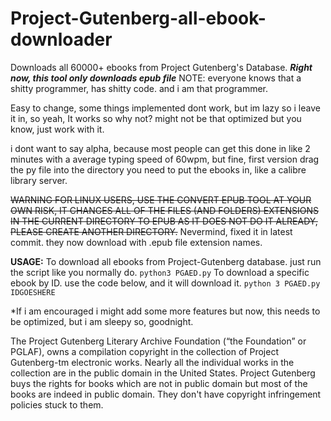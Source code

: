 # Project-Gutenberg-all-ebook-downloader
Downloads all 60000+ ebooks from Project Gutenberg's Database.
***Right now, this tool only downloads epub file***
NOTE: everyone knows that a shitty programmer, has shitty code. and i am that programmer.

Easy to change, some things implemented dont work, but im lazy so i leave it in, so yeah, 
It works so why not? might not be that optimized but you know, just work with it.

i dont want to say alpha, because most people can get this done in like 2 minutes with a average typing speed of 60wpm, but fine, 
first version
drag the py file into the directory you need to put the ebooks in, like a calibre library server.


~~WARNING FOR LINUX USERS, USE THE CONVERT EPUB TOOL AT YOUR OWN RISK, IT CHANGES ALL OF THE FILES (AND FOLDERS) EXTENSIONS IN THE CURRENT DIRECTORY TO EPUB AS IT DOES NOT DO IT ALREADY, PLEASE CREATE ANOTHER DIRECTORY.~~ Nevermind, fixed it in latest commit. they now download with .epub file extension names.

__USAGE:__
To download all ebooks from Project-Gutenberg database. just run the script like you normally do.
`python3 PGAED.py`
To download a specific ebook by ID. use the code below, and it will download it.
`python 3 PGAED.py IDGOESHERE`

*If i am encouraged i might add some more features but now, this needs to be optimized, but i am sleepy so, goodnight.



The Project Gutenberg Literary Archive Foundation (“the Foundation” or PGLAF), owns a compilation copyright in the collection of Project Gutenberg-tm electronic works. Nearly all the individual works in the collection are in the public domain in the United States. Project Gutenberg buys the rights for books which are not in public domain but most of the books are indeed in public domain. They don't have copyright infringement policies stuck to them.
